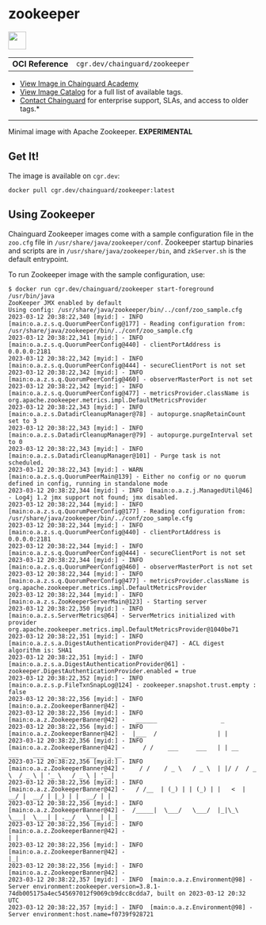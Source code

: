 <!--monopod:start-->
# zookeeper

<!--url:start-->
<a href="https://zookeeper.apache.org/">
<!--logo:start-->
  <img src="https://storage.googleapis.com/chainguard-academy/logos/zookeeper/logo.svg" width="36px" height="36px" />
<!--logo:end-->
</a>
<!--url:end-->

| | |
| - | - |
| **OCI Reference** | `cgr.dev/chainguard/zookeeper` |

* [View Image in Chainguard Academy](https://edu.chainguard.dev/chainguard/chainguard-images/reference/zookeeper/overview/)
* [View Image Catalog](https://console.enforce.dev/images/catalog) for a full list of available tags.
* [Contact Chainguard](https://www.chainguard.dev/chainguard-images) for enterprise support, SLAs, and access to older tags.*
---
<!--monopod:end-->

<!--overview:start-->
Minimal image with Apache Zookeeper. **EXPERIMENTAL**
<!--overview:end-->

<!--getting:start-->
## Get It!
The image is available on `cgr.dev`:

```
docker pull cgr.dev/chainguard/zookeeper:latest
```
<!--getting:end-->

<!--body:start-->
## Using Zookeeper

Chainguard Zookeeper images come with a sample configuration file in the `zoo.cfg` file in `/usr/share/java/zookeeper/conf`.
Zookeeper startup binaries and scripts are in `/usr/share/java/zookeeper/bin`, and `zkServer.sh` is the default entrypoint.

To run Zookeeper image with the sample configuration, use:

```shell
$ docker run cgr.dev/chainguard/zookeeper start-foreground
/usr/bin/java
ZooKeeper JMX enabled by default
Using config: /usr/share/java/zookeeper/bin/../conf/zoo_sample.cfg
2023-03-12 20:38:22,340 [myid:] - INFO  [main:o.a.z.s.q.QuorumPeerConfig@177] - Reading configuration from: /usr/share/java/zookeeper/bin/../conf/zoo_sample.cfg
2023-03-12 20:38:22,341 [myid:] - INFO  [main:o.a.z.s.q.QuorumPeerConfig@440] - clientPortAddress is 0.0.0.0:2181
2023-03-12 20:38:22,342 [myid:] - INFO  [main:o.a.z.s.q.QuorumPeerConfig@444] - secureClientPort is not set
2023-03-12 20:38:22,342 [myid:] - INFO  [main:o.a.z.s.q.QuorumPeerConfig@460] - observerMasterPort is not set
2023-03-12 20:38:22,342 [myid:] - INFO  [main:o.a.z.s.q.QuorumPeerConfig@477] - metricsProvider.className is org.apache.zookeeper.metrics.impl.DefaultMetricsProvider
2023-03-12 20:38:22,343 [myid:] - INFO  [main:o.a.z.s.DatadirCleanupManager@78] - autopurge.snapRetainCount set to 3
2023-03-12 20:38:22,343 [myid:] - INFO  [main:o.a.z.s.DatadirCleanupManager@79] - autopurge.purgeInterval set to 0
2023-03-12 20:38:22,343 [myid:] - INFO  [main:o.a.z.s.DatadirCleanupManager@101] - Purge task is not scheduled.
2023-03-12 20:38:22,343 [myid:] - WARN  [main:o.a.z.s.q.QuorumPeerMain@139] - Either no config or no quorum defined in config, running in standalone mode
2023-03-12 20:38:22,344 [myid:] - INFO  [main:o.a.z.j.ManagedUtil@46] - Log4j 1.2 jmx support not found; jmx disabled.
2023-03-12 20:38:22,344 [myid:] - INFO  [main:o.a.z.s.q.QuorumPeerConfig@177] - Reading configuration from: /usr/share/java/zookeeper/bin/../conf/zoo_sample.cfg
2023-03-12 20:38:22,344 [myid:] - INFO  [main:o.a.z.s.q.QuorumPeerConfig@440] - clientPortAddress is 0.0.0.0:2181
2023-03-12 20:38:22,344 [myid:] - INFO  [main:o.a.z.s.q.QuorumPeerConfig@444] - secureClientPort is not set
2023-03-12 20:38:22,344 [myid:] - INFO  [main:o.a.z.s.q.QuorumPeerConfig@460] - observerMasterPort is not set
2023-03-12 20:38:22,344 [myid:] - INFO  [main:o.a.z.s.q.QuorumPeerConfig@477] - metricsProvider.className is org.apache.zookeeper.metrics.impl.DefaultMetricsProvider
2023-03-12 20:38:22,344 [myid:] - INFO  [main:o.a.z.s.ZooKeeperServerMain@123] - Starting server
2023-03-12 20:38:22,350 [myid:] - INFO  [main:o.a.z.s.ServerMetrics@64] - ServerMetrics initialized with provider org.apache.zookeeper.metrics.impl.DefaultMetricsProvider@1040be71
2023-03-12 20:38:22,351 [myid:] - INFO  [main:o.a.z.s.a.DigestAuthenticationProvider@47] - ACL digest algorithm is: SHA1
2023-03-12 20:38:22,351 [myid:] - INFO  [main:o.a.z.s.a.DigestAuthenticationProvider@61] - zookeeper.DigestAuthenticationProvider.enabled = true
2023-03-12 20:38:22,352 [myid:] - INFO  [main:o.a.z.s.p.FileTxnSnapLog@124] - zookeeper.snapshot.trust.empty : false
2023-03-12 20:38:22,356 [myid:] - INFO  [main:o.a.z.ZookeeperBanner@42] -
2023-03-12 20:38:22,356 [myid:] - INFO  [main:o.a.z.ZookeeperBanner@42] -   ______                  _
2023-03-12 20:38:22,356 [myid:] - INFO  [main:o.a.z.ZookeeperBanner@42] -  |___  /                 | |
2023-03-12 20:38:22,356 [myid:] - INFO  [main:o.a.z.ZookeeperBanner@42] -     / /    ___     ___   | | __   ___    ___   _ __     ___   _ __
2023-03-12 20:38:22,356 [myid:] - INFO  [main:o.a.z.ZookeeperBanner@42] -    / /    / _ \   / _ \  | |/ /  / _ \  / _ \ | '_ \   / _ \ | '__|
2023-03-12 20:38:22,356 [myid:] - INFO  [main:o.a.z.ZookeeperBanner@42] -   / /__  | (_) | | (_) | |   <  |  __/ |  __/ | |_) | |  __/ | |
2023-03-12 20:38:22,356 [myid:] - INFO  [main:o.a.z.ZookeeperBanner@42] -  /_____|  \___/   \___/  |_|\_\  \___|  \___| | .__/   \___| |_|
2023-03-12 20:38:22,356 [myid:] - INFO  [main:o.a.z.ZookeeperBanner@42] -                                               | |
2023-03-12 20:38:22,356 [myid:] - INFO  [main:o.a.z.ZookeeperBanner@42] -                                               |_|
2023-03-12 20:38:22,356 [myid:] - INFO  [main:o.a.z.ZookeeperBanner@42] -
2023-03-12 20:38:22,357 [myid:] - INFO  [main:o.a.z.Environment@98] - Server environment:zookeeper.version=3.8.1-74db005175a4ec545697012f9069cb9dcc8cdda7, built on 2023-03-12 20:32 UTC
2023-03-12 20:38:22,357 [myid:] - INFO  [main:o.a.z.Environment@98] - Server environment:host.name=f0739f928721
```
<!--body:end-->

